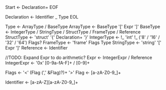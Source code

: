 Start <- Declaration+ EOF

Declaration <- Identifier _ Type EOL

Type <- ArrayType / BaseType
ArrayType <- BaseType '[' Expr ']'
BaseType <- IntegerType / StringType / StructType / FrameType / Reference
StructType <- 'struct' '{' Declaration+ '}'
IntegerType <- !_ 'int' !_ ('8' / '16' / '32' / '64') Flags?
FrameType <- 'frame' Flags Type
StringType <- 'string' '[' Expr ']'
Reference <- Identifier

//TODO: Expand Expr to do arithmetic?
Expr <- IntegerExpr / Reference
IntegerExpr <- '0x' [0-9a-fA-F]+
            /  [0-9]+

Flags <- '<' (Flag (',' &Flag)?)+ '>'
Flag <- [a-zA-Z0-9_]+

Identifier <- [a-zA-Z][a-zA-Z0-9_]+
